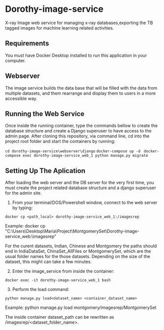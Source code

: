 # Dorothy-image-service
X-ray Image web service for managing x-ray databases,exporting the TB tagged images for machine learning related activities.
    
## Requirements
 You must have Docker Desktop installed to run this application in your computer.
        
## Webserver
The image service builds the data base  that will be filled with the data from multiple datasets, and them rearrange and display them to users in a more accessible way.
        
## Running the Web Service
Once inside the running container, type the commands bellow to create the database structure and create a Django superuser to have access to the admin page. After cloning this repository, via command line, cd into the project root folder and start the containers by running:

``` cd dorothy-image-service\webserver\django ```
     ```docker-compose up -d```
``` docker-compose exec dorothy-image-service_web_1 python manage.py migrate```

## Setting Up The Aplication
After loading the web server and the DB server for the very first time, you must create the project related database structure and a django superuser for the admin site.

1. From your terminal/DOS/Powershell window, connect to the web server by typing:

```docker cp <path_local> dorothy-image-service_web_1:/imagesrep```

Example: docker cp "C:\Users\Desktop\Maria\Project\MontgomerySet\Dorothy-image-service_web:\imagesrep"

For the curent datasets, Indian, Chinese and Montgomery the paths should end in IndiaDataSet, ChinaSet_AllFiles or MontgomerySet, which are the usual folder names for the those datasets. Depending on the size of the dataset, this might can take a few minutes.

2. Enter the image_service from inside the container:

```docker exec -it dorothy-image-service_web_1 bash```

3. Perform the load command:

```python manage.py load<dataset_name> <container_dataset_name>```

Example: python manage.py load montgomery/imagesrep/MontgomerySet

The inside container dataset_path can be rewritten as /imagesrep/<dataset_folder_name>.






